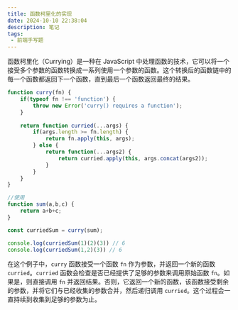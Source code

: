 ```yaml
---
title: 函数柯里化的实现
date: 2024-10-10 22:38:04
description: 笔记
tags:
 - 前端手写题
---
```


函数柯里化（Currying）是一种在 JavaScript 中处理函数的技术，它可以将一个接受多个参数的函数转换成一系列使用一个参数的函数。这个转换后的函数链中的每一个函数都返回下一个函数，直到最后一个函数返回最终的结果。

```javascript
function curry(fn) {
    if(typeof fn !== 'function') {
        throw new Error('curry() requires a function');
    }
    
    return function curried(...args) {
        if(args.length >= fn.length) {
            return fn.apply(this, args);
        } else {
            return function(...args2) {
                return curried.apply(this, args.concat(args2));
            }
        }
    }
}

//使用
function sum(a,b,c) {
    return a+b+c;
}

const curriedSum = curry(sum);

console.log(curriedSum(1)(2)(3)) // 6
console.log(curriedSum(1,2)(3)) // 6
```

在这个例子中，`curry` 函数接受一个函数 `fn` 作为参数，并返回一个新的函数 `curried`。`curried` 函数会检查是否已经提供了足够的参数来调用原始函数 `fn`。如果是，则直接调用 `fn` 并返回结果。否则，它返回一个新的函数，该函数接受剩余的参数，并将它们与已经收集的参数合并，然后递归调用 `curried`。这个过程会一直持续到收集到足够的参数为止。